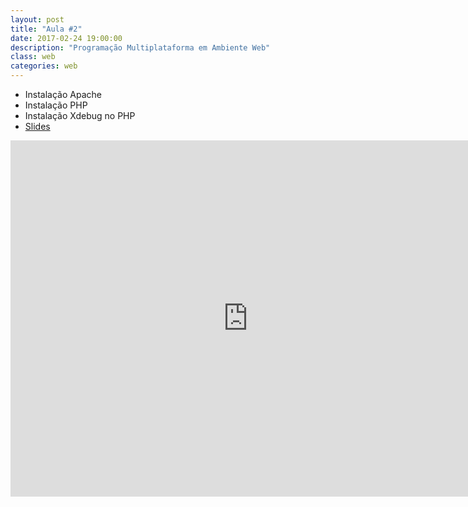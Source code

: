 ```yaml
---
layout: post
title: "Aula #2"
date: 2017-02-24 19:00:00
description: "Programação Multiplataforma em Ambiente Web"
class: web
categories: web
---
```


- Instalação Apache
- Instalação PHP
- Instalação Xdebug no PHP
- [Slides](https://pt.slideshare.net/jrmessias/programao-multiplataforma-em-ambiente-web)

<iframe src="https://www.slideshare.net/jrmessias/slideshelf" width="760px" height="570px" frameborder="0" marginwidth="0" marginheight="0" scrolling="no" style="border:none;" allowfullscreen webkitallowfullscreen mozallowfullscreen></iframe>